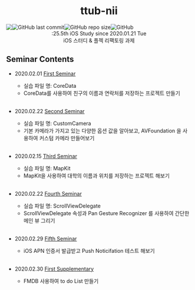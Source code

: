 <h1 align="center">ttub-nii</h1>

<div style="display:flex;" align="center">
  
  <img src="https://img.shields.io/badge/study-iOS-ff69b4" />
  <img alt="GitHub last commit" src="https://img.shields.io/github/last-commit/iOS-SOPT-iNNovation/ttub-nii?logo=2020.01.21">
  <img alt="GitHub repo size" src="https://img.shields.io/github/repo-size/iOS-SOPT-iNNovation/Study-ttub">
  <img alt="GitHub" src="https://img.shields.io/github/license/iOS-SOPT-iNNovation/ttub-nii">
   
</div>

<div align="center">
  :25.5th iOS Study since 2020.01.21 Tue
</div>

<div align="center">
  iOS 스터디 & 플젝 리팩토링 과제 
</div>

## Seminar Contents

- 2020.02.01 [First Seminar](https://github.com/iOS-SOPT-iNNovation/Study-ttub/blob/master/README/FirstSeminar.md)
  - 실습 파일 명: CoreData
  - CoreData를 사용하여 친구의 이름과 연락처를 저장하는 프로젝트 만들기  
  
  <br/>
  
- 2020.02.22 [Second Seminar](https://github.com/iOS-SOPT-iNNovation/Study-ttub/blob/master/README/SecondSeminar.md)
  - 실습 파일 명: CustomCamera
  - 기본 카메라가 가지고 있는 다양한 옵션 값을 알아보고, AVFoundation 을 사용하여 커스텀 카메라 만들어보기  
  
  <br/>
  
- 2020.02.15 [Third Seminar](https://github.com/iOS-SOPT-iNNovation/Study-ttub/blob/master/README/ThirdSeminar.md)
  - 실습 파일 명: MapKit
  - MapKit을 사용하여 대학의 이름과 위치를 저장하는 프로젝트 해보기 
  
  <br/>
  
- 2020.02.22 [Fourth Seminar](https://github.com/iOS-SOPT-iNNovation/Study-ttub/blob/master/README/FourthSeminar.md)
  - 실습 파일 명: ScrollViewDelegate
  - ScrollViewDelegate 속성과 Pan Gesture Recognizer 를 사용하여 간단한 메인 뷰 그리기 
  
  <br/>
    
- 2020.02.29 [Fifth Seminar](https://github.com/iOS-SOPT-iNNovation/Study-ttub/blob/master/README/FifthSeminar.md)
  - iOS APN 인증서 발급받고 Push Noticifation 테스트 해보기

  <br/>
  
- 2020.02.30 [First Supplementary]()
  - FMDB 사용하여 to do List 만들기
